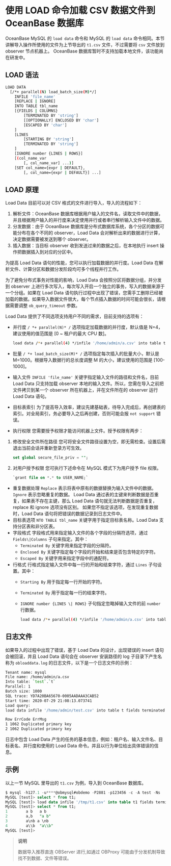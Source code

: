 # 使用 LOAD 命令加载 CSV 数据文件到 OceanBase 数据库

OceanBase MySQL 的 `load data` 命令和 MySQL 的 `load data` 命令相同。本节讲解导入操作所使用的文件为上节导出的 `t1.csv` 文件，不过需要将 `csv` 文件放到 observer 节点机器上。 OceanBase 数据库暂时不支持加载本地文件，该功能尚在研发中。

## LOAD 语法

```bash
LOAD DATA
  [/*+ parallel(N) load_batch_size(M)*/]
    INFILE 'file_name'
    [REPLACE | IGNORE]
    INTO TABLE tbl_name
    [{FIELDS | COLUMNS}
        [TERMINATED BY 'string']
        [[OPTIONALLY] ENCLOSED BY 'char']
        [ESCAPED BY 'char']
    ]
    [LINES
        [STARTING BY 'string']
        [TERMINATED BY 'string']
    ]
    [IGNORE number {LINES | ROWS}]
    [(col_name_var
        [, col_name_var] ...)]
    [SET col_name={expr | DEFAULT},
        [, col_name={expr | DEFAULT}] ...]
```

## LOAD 原理

Load Data 目前可以对 CSV 格式的文件进行导入，导入的流程如下：

1. 解析文件：OceanBase 数据库根据用户输入的文件名，读取文件中的数据，并且根据用户输入的并行度来决定使用并行或者串行解析输入文件中的数据。
2. 分发数据：由于 OceanBase 数据库是分布式数据库系统，各个分区的数据可能分布在各个不同的 observer，Load Data 会对解析出来的数据进行计算，决定数据需要被发送到哪个 observer。
3. 插入数据：当目标 observer 收到发送过来的数据之后，在本地执行 insert 操作把数据插入到对应的分区中。

为提高 Load Data 语句的性能，您可以执行加载数据的并行度。Load Data 在解析文件、计算分区和数据分发阶段均可多个线程并行工作。

为了避免分布式事务对性能的影响，Load Data 会按照分区将数据分组，并分发到 observer 上进行多次写入，每次写入开启一个独立的事务，写入的数据来源于一个分组。如果在 Load Data 语句执行过程中出现了错误，您需手工删除已经被加载的数据。如果导入数据文件很大，每个节点插入数据的时间可能会很长，请根据需要调整 `ob_query_timeout` 参数。

Load Data 提供了不同选项支持用户不同的需求，目前支持的选项有：

- 并行度
`/ *+ parallel(N)* /` 选项指定加载数据的并行度，默认值是 N=4，建议使用的值范围是 [0 ~ 租户的最大 CPU 数]。

  ```bash
  load data /*+ parallel(4) */infile '/home/admin/a.csv' into table t
  ```

- 批量
`/ *+ load_batch_size(M)* /` 选项指定每次插入的批量大小，默认是 M=1000。根据导入数据行的总长度调整 M 的大小，建议使用的范围是 [100-1000]。
- 输入文件
`INFILE 'file_name'` 关键字指定输入文件的路径和文件名，目前 Load Data 只支持加载 observer 本地的输入文件。所以，您需在导入之前把文件拷贝到某一个 observer 所在机器上，并在文件所在的 observer 运行 Load Data 语句。
- 目标表索引
为了提高导入效率，建议先建基础表，待导入完成后，再创建表的索引。对全局索引，务必要导入之后再创建，否则可能会报 `not support` 错误。
- 执行权限
您需要授予权限才能访问机器上文件。授予权限有两步：

1. 修改安全文件所在路径
您可将安全文件路径设置为空，即无需检查。设置后需退出当前会话并重新登录方可生效。

   ```sql
   set global secure_file_priv = "";
   ```

2. 对用户授予权限
您可执行下述命令在 MySQL 模式下为用户授予 file 权限。

   ```sql
   `grant file on *.* to USER_NAME;`
   ```

- 重复数据处理
`Replace` 表示将表中原有的数据替换为输入文件中的数据。`Ignore` 表示忽略重复的数据。
Load Data 通过表的主键来判断数据是否重复，如果表不存在主键，那么 Load Data 语句就无法判断数据是否重复，replace 和 ignore 选项没有区别。
如果您不指定该选项，在发现重复数据时，Load Data 语句将把错误的数据记录到日志文件中。
- 目标表选项
`NTO TABLE tbl_name` 关键字用于指定目标表名称。Load Data 支持分区表和非分区表。
- 字段格式
字段格式用来指定输入文件的各个字段的分隔符选项，通过 `Fields\|Columns` 子句来指定。其中：
  - `Terminated By` 关键字用来指定字段的分隔符。
  - `Enclosed By` 关键字指定每个字段的开始和结束是否包含特定的字符。
  - `Escaped By` 关键字用来指定字段中的通配符。
- 行格式
行格式指定输入文件中每一行的开始和结束字符，通过 `Lines` 子句设置。其中：
  - `Starting By` 用于指定每一行开始的字符。
  - `Terminated By` 用于指定每一行的结束字符。
  - `IGNORE number {LINES \| ROWS}` 子句指定忽略掉输入文件的前 `number` 行数据。

    ```bash
    load data /*+ parallel(4) */infile '/home/admin/a.csv' into table t fields terminated by ',' lines terminated by '\n';
    ```

## 日志文件

如果导入的过程中出现了错误，基于 Load Data 的设计，出现错误的 insert 语句会被回滚，并且 Load Data 语句会在 observer 安装路径的 log 子目录下产生名称为 `obloaddata.log` 的日志文件，以下是一个日志文件的示例：

```bash
Tenant name: mysql
File name: /home/admin/a.csv
Into table: `test`.`t`
Parallel: 1
Batch size: 1000
SQL trace: YD7A20BA65670-0005AADAAA3CAB52
Start time: 2020-07-29 21:08:13.073741
Load query:
load data infile '/home/admin/test.csv' into table t fields terminated by ',' lines terminated by '\n'

Row ErrCode ErrMsg
1 1062 Duplicated primary key
2 1062 Duplicated primary key
```

日志中包含 Load Data 产生的任务的基本信息，例如：租户名、输入文件名、目标表名、并行度和使用的 Load Data 命令。并且以行为单位给出具体错误的信息。

## 示例

以上一节 MySQL 里导出的 `t1.csv` 为例，导入到 OceanBase 数据库。

```sql
$ mysql -h127.1 -u****@obmysql#obdemo -P2881 -p123456 -c -A test -Ns
MySQL [test]> select * from t1;
MySQL [test]> load data infile '/tmp/t1.csv' into table t1 fields terminated by ',' enclosed by '"' lines terminated by '\n' ;
MySQL [test]> select * from t1;
1        a b   a b
2        a,b   "a b"
3        a\nb a \nb
4        a\\b  "a\\b"
MySQL [test]>
```

>**说明**
>
>数据导入推荐直连 OBServer 进行,如通过 OBProxy 可能由于分发机制导致找不到数据、文件等错误。
